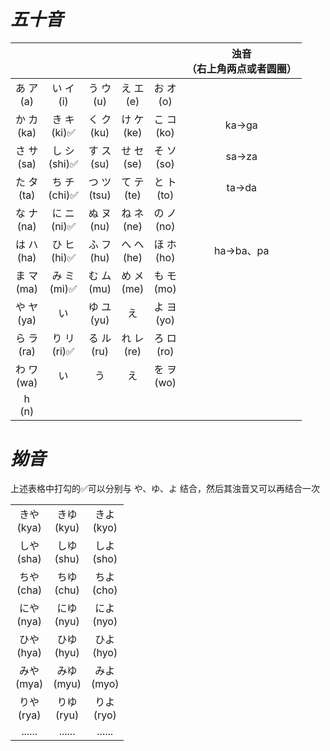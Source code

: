 # *五十音*

|  |  |  |  |  | 浊音 <br />（右上角两点或者圆圈） |
| :---: | :---: | :---: | :---: | :---: | :---: |
| あ ア <br /> (a) | い イ <br /> (i) | う ウ <br /> (u) | え エ <br /> (e) | お オ <br /> (o) |  |
| か カ <br /> (ka) | き キ <br /> (ki)✅ | く ク <br /> (ku) | け ケ <br /> (ke) | こ コ <br /> (ko) | ka->ga |
| さ サ <br /> (sa) | し シ <br /> (shi)✅ | す ス <br /> (su) | せ セ <br /> (se) | そ ソ <br /> (so) | sa->za |
| た タ <br /> (ta) | ち チ <br /> (chi)✅ | つ ツ <br /> (tsu) | て テ <br /> (te) | と ト <br /> (to) | ta->da |
| な ナ <br /> (na) | に ニ <br /> (ni)✅ | ぬ ヌ <br /> (nu) | ね ネ <br /> (ne) | の ノ <br /> (no) |  |
| は ハ <br /> (ha) | ひ ヒ <br /> (hi)✅ | ふ フ <br /> (hu) | へ ヘ <br /> (he) | ほ ホ <br /> (ho) | ha->ba、pa |
| ま マ <br /> (ma) | み ミ <br /> (mi)✅ | む ム <br /> (mu) | め メ <br /> (me) | も モ <br /> (mo) |  |
| や ヤ <br /> (ya) | い | ゆ ユ <br /> (yu) | え | よ ヨ <br /> (yo) |  |
| ら ラ <br /> (ra) | り リ <br /> (ri)✅ | る ル <br /> (ru) | れ レ <br /> (re) | ろ ロ <br /> (ro) |  |
| わ ワ <br /> (wa) | い | う | え | を ヲ <br /> (wo) |  |
| h <br /> (n) |  |  |  |  |  |


# *拗音*

上述表格中打勾的✅可以分别与 や、ゆ、よ 结合，然后其浊音又可以再结合一次  

|  |  |  |
| :---: | :---: | :---: |
| きや <br /> (kya) | きゆ <br /> (kyu) | きよ <br /> (kyo) |
| しや <br /> (sha) | しゆ <br /> (shu) | しよ <br /> (sho) |
| ちや <br /> (cha) | ちゆ <br /> (chu) | ちよ <br /> (cho) |
| にや <br /> (nya) | にゆ <br /> (nyu) | によ <br /> (nyo) |
| ひや <br /> (hya) | ひゆ <br /> (hyu) | ひよ <br /> (hyo) |
| みや <br /> (mya) | みゆ <br /> (myu) | みよ <br /> (myo) |
| りや <br /> (rya) | りゆ <br /> (ryu) | りよ <br /> (ryo) |
| ...... | ...... | ...... |
